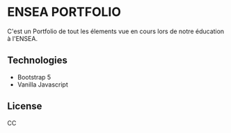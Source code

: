 # ENSEA PORTFOLIO

C'est un Portfolio de tout les élements vue en cours lors de notre éducation à l'ENSEA.

## Technologies

- Bootstrap 5
- Vanilla Javascript

## License

CC
